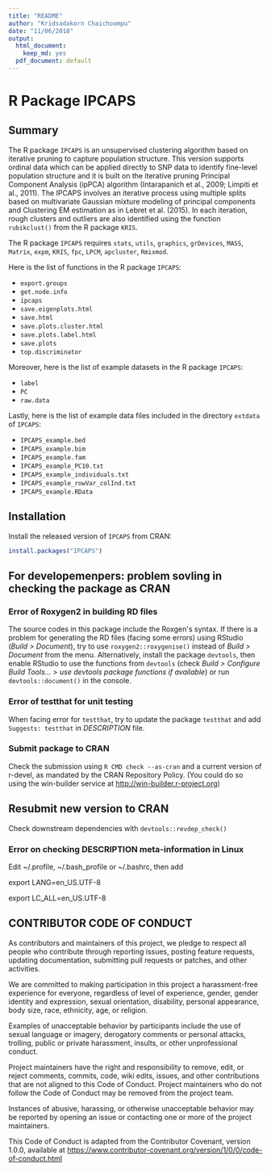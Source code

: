 ```yaml
---
title: "README"
author: "Kridsadakorn Chaichoompu"
date: "11/06/2018"
output:
  html_document:
    keep_md: yes
  pdf_document: default
---
```




# R Package IPCAPS

## Summary

The R package ```IPCAPS``` is an unsupervised clustering algorithm based on 
iterative pruning to capture population structure. This version supports ordinal 
data which can be applied directly to SNP data to identify fine-level population 
structure and it is built on the iterative pruning Principal Component Analysis 
(ipPCA) algorithm (Intarapanich et al., 2009; Limpiti et al., 2011). The IPCAPS 
involves an iterative process using multiple splits based on multivariate 
Gaussian mixture modeling of principal components and Clustering EM estimation 
as in Lebret et al. (2015). In each iteration, rough clusters and outliers are 
also identified using the function ```rubikclust()``` from the R package ```KRIS```.

The R package ```IPCAPS``` requires ```stats```, ```utils```, ```graphics```, 
```grDevices```, ```MASS```, ```Matrix```, ```expm```, ```KRIS```, ```fpc```, 
```LPCM```, ```apcluster```, ```Rmixmod```.

Here is the list of functions in the R package ```IPCAPS```:

* ```export.groups```
* ```get.node.info```
* ```ipcaps```
* ```save.eigenplots.html```
* ```save.html```
* ```save.plots.cluster.html```
* ```save.plots.label.html```
* ```save.plots```
* ```top.discriminator```

Moreover, here is the list of example datasets in the R package ```IPCAPS```:

* ```label```
* ```PC```
* ```raw.data```

Lastly, here is the list of example data files included in the directory ```extdata``` of ```IPCAPS```:

* ```IPCAPS_example.bed```
* ```IPCAPS_example.bim```
* ```IPCAPS_example.fam```
* ```IPCAPS_example_PC10.txt```
* ```IPCAPS_example_individuals.txt```
* ```IPCAPS_example_rowVar_colInd.txt```
* ```IPCAPS_example.RData```

## Installation

Install the released version of ```IPCAPS``` from CRAN:


```r
install.packages("IPCAPS")
```

## For developemenpers: problem sovling in checking the package as CRAN

### Error of Roxygen2 in building RD files

The source codes in this package include the Roxgen's syntax. If there is a 
problem for generating the RD files (facing some errors) using RStudio (_Build > 
Document_), try to use ```roxygen2::roxygenise()``` instead of _Build > Document_ 
from the menu. Alternatively, install the package ```devtools```, then enable 
RStudio to use the functions from ```devtools``` (check _Build > Configure Build 
Tools... > use devtools package functions if available_) or run 
```devtools::document()``` in the console.

### Error of testthat for unit testing

When facing error for ```testthat```, try to update the package ```testthat``` and add 
```Suggests: testthat``` in _DESCRIPTION_ file.

### Submit package to CRAN

Check the submission using ```R CMD check --as-cran``` and a current version of 
r-devel, as mandated by the CRAN Repository Policy. (You could do so using the 
win-builder service at http://win-builder.r-project.org)

## Resubmit new version to CRAN

Check downstream dependencies with ```devtools::revdep_check()```

### Error on checking DESCRIPTION meta-information in Linux

Edit ~/.profile, ~/.bash_profile or ~/.bashrc, then add

export LANG=en_US.UTF-8

export LC_ALL=en_US.UTF-8

## CONTRIBUTOR CODE OF CONDUCT

As contributors and maintainers of this project, we pledge to respect all people 
who contribute through reporting issues, posting feature requests, updating 
documentation, submitting pull requests or patches, and other activities.

We are committed to making participation in this project a harassment-free 
experience for everyone, regardless of level of experience, gender, gender 
identity and expression, sexual orientation, disability, personal appearance, 
body size, race, ethnicity, age, or religion.

Examples of unacceptable behavior by participants include the use of sexual 
language or imagery, derogatory comments or personal attacks, trolling, public 
or private harassment, insults, or other unprofessional conduct.

Project maintainers have the right and responsibility to remove, edit, or reject 
comments, commits, code, wiki edits, issues, and other contributions that are 
not aligned to this Code of Conduct. Project maintainers who do not follow the 
Code of Conduct may be removed from the project team.

Instances of abusive, harassing, or otherwise unacceptable behavior may be 
reported by opening an issue or contacting one or more of the project 
maintainers.

This Code of Conduct is adapted from the Contributor Covenant, version 1.0.0, 
available at https://www.contributor-covenant.org/version/1/0/0/code-of-conduct.html

